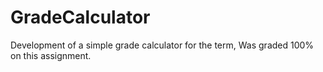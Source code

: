 # GradeCalculator
Development of a simple grade calculator for the term, Was graded 100% on this assignment.
